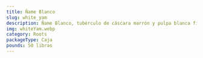 ```yaml
---
title: Ñame Blanco
slug: white_yam
description: Ñame Blanco, tubérculo de cáscara marrón y pulpa blanca firme, con sabor suave y dulzura sutil. Base de cocinas africanas occidentales y caribeñas, protagonista de platos hervidos, asados, fritos o procesados en harinas. Nutrientes clave; fibra dietética, vitamina B6, potasio y carbohidratos complejos. Libre de gluten y adaptado a dietas veganas/vegetarianas , desde recetas ancestrales hasta preparaciones gourmet.
img: whiteYam.webp
category: Roots
packageType: Caja
pounds: 50 libras
---
```

